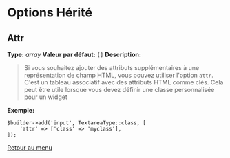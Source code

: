 # Options Hérité

## Attr
**Type:** *array*
**Valeur par défaut:** `[]`
**Description:**
> Si vous souhaitez ajouter des attributs supplémentaires à une représentation de champ HTML, vous pouvez utiliser l'option `attr`. C'est un tableau associatif avec des attributs HTML comme clés. Cela peut être utile lorsque vous devez définir une classe personnalisée pour un widget

**Exemple:**
```
$builder->add('input', TextareaType::class, [
    'attr' => ['class' => 'myclass'],
]);
```
<a href="#" class="btn btn-neutral float-right">Retour au menu</a>
